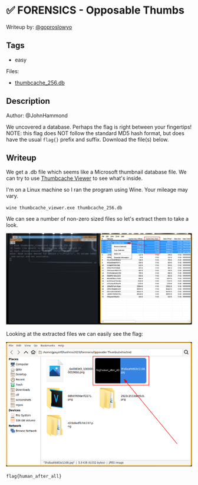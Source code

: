 # ✅ FORENSICS - Opposable Thumbs

Writeup by: [@goproslowyo](https://github.com/goproslowyo)

## Tags

- easy

Files:

- [thumbcache_256.db](./thumbcache_256.db)

## Description

Author: @JohnHammond

We uncovered a database. Perhaps the flag is right between your fingertips!  NOTE: this flag does NOT follow the standard MD5 hash format, but does have the usual `flag{}` prefix and suffix.  Download the file(s) below.

## Writeup

We get a .db file which seems like a Microsoft thumbnail database file. We can try to use [Thumbcache Viewer](https://thumbcacheviewer.github.io/) to see what's inside.

I'm on a Linux machine so I ran the program using Wine. Your mileage may vary.

`wine thumbcache_viewer.exe thumbcache_256.db`

We can see a number of non-zero sized files so let's extract them to take a look.

![Extracting the contents of the Thumbs DB file](./thumb1.png)

Looking at the extracted files we can easily see the flag:

![Viewing the extracted contents of the Thumbs DB file](./thumb2.png)

`flag{human_after_all}`
